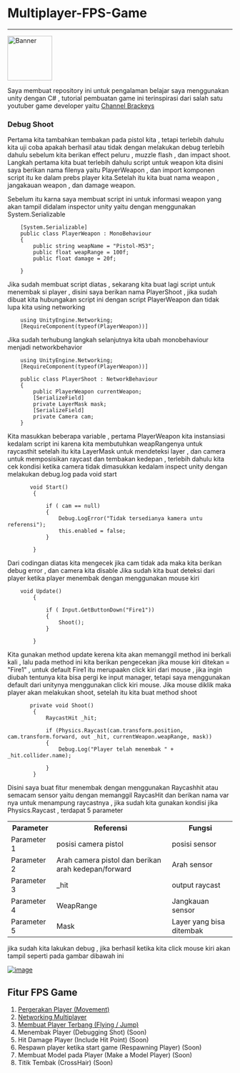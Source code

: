 # Multiplayer-FPS-Game
<hr>
<a href="https://ibb.co/tKKkj19"><img src="https://i.ibb.co/2hhmVpT/Banner.jpg" style="width:100px; margin-left:auto; margin-right:auto;" alt="Banner" border="0"></a>


Saya membuat repository ini untuk pengalaman belajar saya menggunakan unity dengan C# , tutorial pembuatan game ini terinspirasi dari salah satu youtuber game developer yaitu [Channel Brackeys](https://www.youtube.com/user/Brackeys)


### Debug Shoot
Pertama kita tambahkan tembakan pada pistol kita , tetapi terlebih dahulu kita uji coba apakah berhasil atau tidak dengan melakukan debug terlebih dahulu sebelum kita berikan effect peluru , muzzle flash , dan impact shoot. Langkah pertama kita buat terlebih dahulu script untuk weapon kita disini saya berikan nama filenya yaitu PlayerWeapon , dan import komponen script itu ke dalam prebs player kita.Setelah itu kita buat nama weapon , jangakauan weapon , dan damage weapon.

Sebelum itu karna saya membuat script ini untuk informasi weapon yang akan tampil didalam inspector unity yaitu dengan menggunakan System.Serializable

        [System.Serializable]
        public class PlayerWeapon : MonoBehaviour
        {
            public string weapName = "Pistol-M53";
            public float weapRange = 100f;
            public float damage = 20f;

        }
 
Jika sudah membuat script diatas , sekarang kita buat lagi script untuk menembak si player , disini saya berikan nama PlayerShoot , jika sudah dibuat kita hubungakan script ini dengan script PlayerWeapon dan tidak lupa kita using networking

        using UnityEngine.Networking;
        [RequireComponent(typeof(PlayerWeapon))]
        
Jika sudah terhubung langkah selanjutnya kita ubah monobehaviour menjadi networkbehavior

        using UnityEngine.Networking;
        [RequireComponent(typeof(PlayerWeapon))]
        
        public class PlayerShoot : NetworkBehaviour
        {
            public PlayerWeapon currentWeapon;
            [SerializeField]
            private LayerMask mask;
            [SerializeField]
            private Camera cam;
        }
Kita masukkan beberapa variable , pertama PlayerWeapon kita instansiasi kedalam script ini karena kita membutuhkan weapRangenya untuk raycasthit
setelah itu kita LayerMask untuk mendeteksi layer , dan camera untuk memposisikan raycast dan tembakan kedepan , terlebih dahulu kita cek kondisi ketika camera tidak dimasukkan kedalam inspect unity dengan melakukan debug.log pada void start

           void Start()
            {

                if ( cam == null)
                {
                    Debug.LogError("Tidak tersedianya kamera untu referensi");
                    this.enabled = false;
                }

            }

Dari codingan diatas kita mengecek jika cam tidak ada maka kita berikan debug error , dan camera kita disable
Jika sudah kita buat deteksi dari player ketika player menembak dengan menggunakan mouse kiri 

        void Update()
            {

                if ( Input.GetButtonDown("Fire1"))
                {
                    Shoot();
                }

            }

Kita gunakan method update kerena kita akan memanggil method ini berkali kali , lalu pada method ini kita berikan pengecekan jika mouse kiri ditekan = "Fire1" , untuk default Fire1 itu merupaakn click kiri dari mouse , jika ingin diubah tentunya kita bisa pergi ke input manager, tetapi saya menggunakan default dari unitynya menggunakan click kiri mouse. Jika mouse diklik maka player akan melakukan shoot, setelah itu kita buat method shoot
        
           private void Shoot()
            {
                RaycastHit _hit;

                if (Physics.Raycast(cam.transform.position, cam.transform.forward, out _hit, currentWeapon.weapRange, mask))
                {
                    Debug.Log("Player telah menembak " + _hit.collider.name);

                }
            }
Disini saya buat fitur menembak dengan menggunakan Raycashhit atau semacam sensor yaitu dengan memanggil RaycasHit dan berikan nama var nya untuk menampung raycastnya , jika sudah kita gunakan kondisi jika Physics.Raycast , terdapat 5 parameter 

 <table style="width:100%">
  <tr>
    <th>Parameter</th>
    <th>Referensi</th>
    <th>Fungsi</th>
  </tr>
  <tr>
    <td>Parameter 1</td>
    <td>posisi camera pistol</td>
    <td>posisi sensor</td>
  </tr>
 <tr>
    <td>Parameter 2</td>
    <td>Arah camera pistol dan berikan arah kedepan/forward</td>
    <td>Arah sensor</td>
  </tr>
  <tr>
    <td>Parameter 3</td>
    <td>_hit</td>
    <td>output raycast</td>
  </tr>
   <tr>
    <td>Parameter 4</td>
    <td>WeapRange</td>
    <td>Jangkauan sensor </td>
  </tr>
  <tr>
    <td>Parameter 5</td>
    <td>Mask</td>
    <td>Layer yang bisa ditembak</td>
  </tr>
</table> 

jika sudah kita lakukan debug , jika berhasil ketika kita click mouse kiri akan tampil seperti pada gambar dibawah ini

<a href="https://imgbb.com/"><img src="https://i.ibb.co/PQz14zW/image.png" alt="image" border="0"></a>




## Fitur FPS Game
  1. [Pergerakan Player (Movement)](https://github.com/RizalFIrdaus/Multiplayer-FPS-Game/tree/Movement-Player)
  2. [Networking Multiplayer](https://github.com/RizalFIrdaus/Multiplayer-FPS-Game/tree/Networking)
  3. [Membuat Player Terbang (Flying / Jump)](https://github.com/RizalFIrdaus/Multiplayer-FPS-Game/tree/Jump)
  4. Menembak Player (Debugging Shot) (Soon)
  5. Hit Damage Player (Include Hit Point) (Soon)
  6. Respawn player ketika start game (Respawning Player) (Soon)
  7. Membuat Model pada Player (Make a Model Player) (Soon)
  8. Titik Tembak (CrossHair) (Soon)
  
